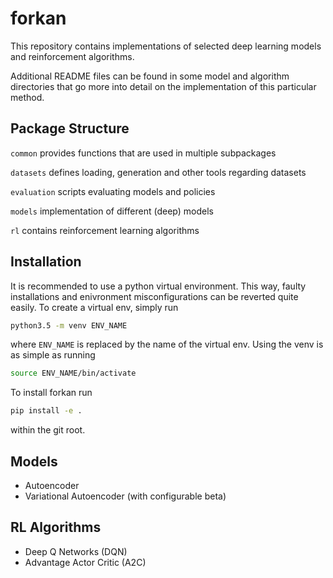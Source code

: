 # forkan

This repository contains implementations of selected deep learning models and reinforcement algorithms.

Additional README files can be found in some model and algorithm directories that go more into detail
on the implementation of this particular method.

## Package Structure

`common` provides functions that are used in multiple subpackages

`datasets` defines loading, generation and other tools regarding datasets

`evaluation` scripts evaluating models and policies 

`models` implementation of different (deep) models

`rl` contains reinforcement learning algorithms

## Installation

It is recommended to use a python virtual environment. This way, faulty installations and enivronment misconfigurations
can be reverted quite easily. To create a virtual env, simply run
```bash
python3.5 -m venv ENV_NAME
```
where `ENV_NAME` is replaced by the name of the virtual env.
Using the venv is as simple as running
```bash
source ENV_NAME/bin/activate
```
To install forkan run 
```bash
pip install -e .
```
within the git root.


## Models

* Autoencoder
* Variational Autoencoder (with configurable beta)

## RL Algorithms

* Deep Q Networks (DQN)
* Advantage Actor Critic (A2C)